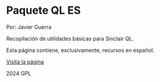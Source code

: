 # Paquete QL ES
Por: Javier Guerra

Recopilación de utilidades básicas para Sinclair QL.

Esta página contiene, exclusivamente, recursos en español.

[Visita la página](https://javguerra.github.io/QL_ES_pack/)

2024 GPL